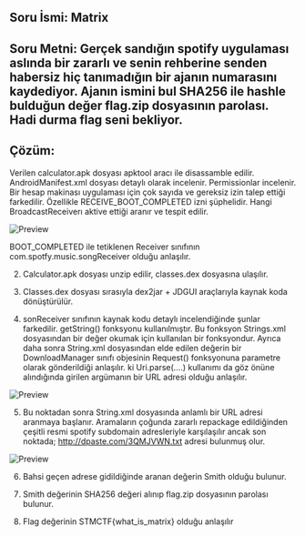 

## Soru İsmi: Matrix

## Soru Metni: Gerçek sandığın spotify uygulaması aslında bir zararlı ve senin rehberine senden habersiz hiç tanımadığın bir ajanın numarasını kaydediyor. Ajanın ismini bul SHA256 ile hashle bulduğun değer flag.zip dosyasının parolası. Hadi durma flag seni bekliyor.

## Çözüm: 

Verilen calculator.apk dosyası apktool aracı ile disassamble edilir. AndroidManifest.xml dosyası detaylı olarak incelenir.
Permissionlar incelenir. Bir hesap makinası uygulaması için çok sayıda ve gereksiz izin talep ettiği farkedilir. Özellikle RECEIVE_BOOT_COMPLETED izni şüphelidir. Hangi BroadcastReceiverı aktive ettiği aranır ve tespit edilir.

![Preview](https://github.com/stmctf/stmctf17/blob/master/MOB/Matrix/mat1.png)

BOOT_COMPLETED ile tetiklenen Receiver sınıfının com.spotfy.music.songReceiver
olduğu anlaşılır.

2. Calculator.apk dosyası unzip edilir, classes.dex dosyasına ulaşılır.


3. Classes.dex dosyası sırasıyla dex2jar + JDGUI  araçlarıyla kaynak koda dönüştürülür.

4. sonReceiver sınıfının kaynak kodu detaylı incelendiğinde şunlar farkedilir.
getString() fonksyonu kullanılmıştır. Bu fonksyon Strings.xml dosyasından bir değer okumak için kullanılan bir fonksyondur. Ayrıca daha sonra String.xml dosyasından elde edilen değerin bir DownloadManager sınıfı objesinin Request() fonksyonuna parametre olarak gönderildiği anlaşılır. ki Uri.parse(….) kullanımı da göz önüne alındığında girilen argümanın bir URL adresi olduğu anlaşılır.

![Preview](https://github.com/stmctf/stmctf17/blob/master/MOB/Matrix/mat2.png)

5. Bu noktadan sonra String.xml dosyasında anlamlı bir URL adresi aranmaya başlanır.
Aramaların çoğunda zararlı repackage edildiğinden çeşitli resmi spotify subdomain adresleriyle karşılaşılır ancak son noktada;
http://dpaste.com/3QMJVWN.txt adresi bulunmuş olur. 

![Preview](https://github.com/stmctf/stmctf17/blob/master/MOB/Matrix/mat3.png)

6. Bahsi geçen adrese gidildiğinde aranan değerin Smith olduğu bulunur.

7. Smith değerinin SHA256 değeri alınıp flag.zip dosyasının parolası bulunur.

8. Flag değerinin STMCTF{what_is_matrix} olduğu anlaşılır



